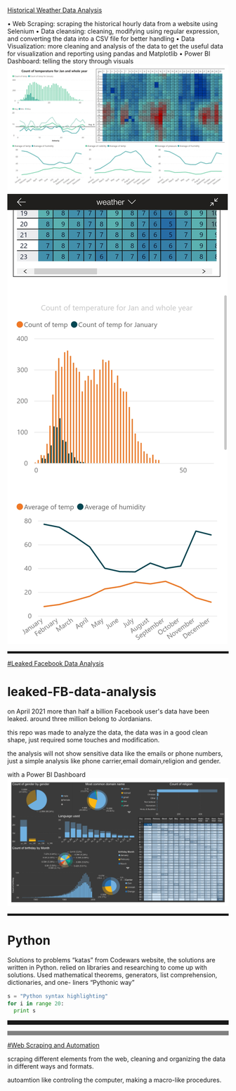 
[Historical Weather Data Analysis](https://github.com/MohamedSuwan/Weather-Data)

• Web Scraping: scraping the historical hourly data from a website using
Selenium
• Data cleansing: cleaning, modifying using regular expression, and
converting the data into a CSV file for better handling
• Data Visualization: more cleaning and analysis of the data to get the
useful data for visualization and reporting using pandas and Matplotlib
• Power BI Dashboard: telling the story through visuals
![Desktop View](images/wd.png "Desktop View")
![Android View](images/wa.jpg "Android View")




<hr style="height:5px">

[#Leaked Facebook Data Analysis](https://github.com/MohamedSuwan/leaked-FB-data-analysis)

# leaked-FB-data-analysis
on April 2021 more than half a billion Facebook user's data have been leaked.
around three million belong to Jordanians.

this repo was made to analyze the data, the data was in a good clean shape, just required some touches and modification.

the analysis will not show sensitive data like the emails or phone numbers, just a simple analysis like phone carrier,email domain,religion and gender.

with a Power BI Dashboard
![](images/FB.png "Power BI dashboard for Facebook data")

<hr style="height:5px">

# Python [](https://github.com/MohamedSuwan/Codewars "Python")

Solutions to problems “katas” from Codewars website, the solutions are written in
Python. relied on libraries and researching to come up with solutions. Used
mathematical theorems, generators, list comprehension, dictionaries, and one-
liners “Pythonic way”

```python
s = "Python syntax highlighting"
for i in range 20:
  print s
```


<hr style="height:10px">

<hr style="height:10px ;background-color:gray">


[#Web Scraping and Automation](https://github.com/MohamedSuwan/Web-Scraping-Automation)

scraping different elements from the web, cleaning and organizing the data in different ways and formats.

autoamtion like controling the computer, making a macro-like procedures.
